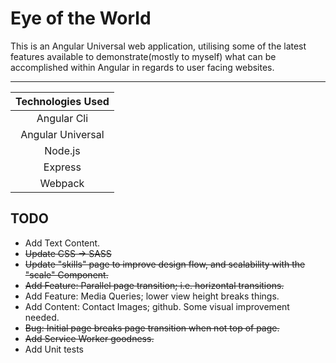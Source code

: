 # Eye of the World

This is an Angular Universal web application, utilising some of the latest features available to demonstrate(mostly to myself) what can be accomplished within Angular in regards to user facing websites.

---

| Technologies Used |
| :-----------------: |
| Angular Cli	      |
| Angular Universal |
| Node.js	          |
| Express	          |
| Webpack	          |

## TODO

- Add Text Content.
- ~~Update CSS -> SASS~~
- ~~Update "skills" page to improve design flow, and scalability with the "scale" Component.~~
- ~~Add Feature: Parallel page transition; i.e. horizontal transitions.~~
- Add Feature: Media Queries; lower view height breaks things.
- Add Content: Contact Images; github. Some visual improvement needed.
- ~~Bug: Initial page breaks page transition when not top of page.~~
- ~~Add Service Worker goodness.~~
- Add Unit tests